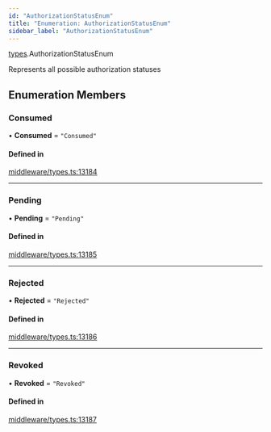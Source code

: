 ```yaml
---
id: "AuthorizationStatusEnum"
title: "Enumeration: AuthorizationStatusEnum"
sidebar_label: "AuthorizationStatusEnum"
---
```


[types](../../../modules/Types/Types.md).AuthorizationStatusEnum

Represents all possible authorization statuses

## Enumeration Members

### Consumed

• **Consumed** = ``"Consumed"``

#### Defined in

[middleware/types.ts:13184](https://github.com/PolymeshAssociation/polymesh-sdk/blob/c8da9dfce/src/middleware/types.ts#L13184)

___

### Pending

• **Pending** = ``"Pending"``

#### Defined in

[middleware/types.ts:13185](https://github.com/PolymeshAssociation/polymesh-sdk/blob/c8da9dfce/src/middleware/types.ts#L13185)

___

### Rejected

• **Rejected** = ``"Rejected"``

#### Defined in

[middleware/types.ts:13186](https://github.com/PolymeshAssociation/polymesh-sdk/blob/c8da9dfce/src/middleware/types.ts#L13186)

___

### Revoked

• **Revoked** = ``"Revoked"``

#### Defined in

[middleware/types.ts:13187](https://github.com/PolymeshAssociation/polymesh-sdk/blob/c8da9dfce/src/middleware/types.ts#L13187)
